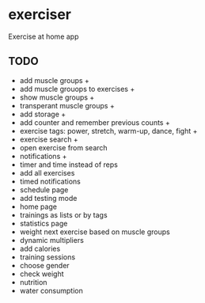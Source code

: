 # exerciser

Exercise at home app

## TODO

* add muscle groups +
* add muscle grouops to exercises +
* show muscle groups +
* transperant muscle groups +
* add storage +
* add counter and remember previous counts +
* exercise tags: power, stretch, warm-up, dance, fight +
* exercise search +
* open exercise from search
* notifications +
* timer and time instead of reps
* add all exercises
* timed notifications
* schedule page
* add testing mode
* home page
* trainings as lists or by tags
* statistics page
* weight next exercise based on muscle groups
* dynamic multipliers
* add calories
* training sessions
* choose gender
* check weight
* nutrition
* water consumption
